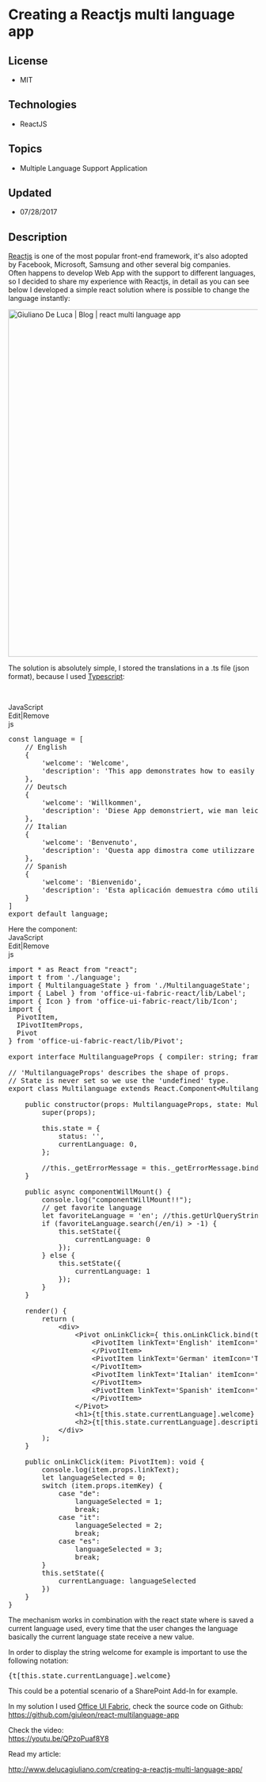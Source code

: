# Creating a Reactjs multi language app
## License
- MIT
## Technologies
- ReactJS
## Topics
- Multiple Language Support Application
## Updated
- 07/28/2017
## Description

<p><a rel="noopener" href="https://facebook.github.io/react/" target="_blank">Reactjs</a> is one of the most popular front-end framework, it's also adopted by Facebook, Microsoft, Samsung and other several big companies.
<br>
Often happens to develop Web App with the support to different languages, so I decided to share my experience with Reactjs, in detail as you can see below I developed a simple react solution where is possible to change the language instantly:</p>
<p><img class="alignnone size-full x_wp-image-433" src="http://www.delucagiuliano.com/wp-content/uploads/2017/07/Preview.gif" alt="Giuliano De Luca | Blog | react multi language app" width="700px"></p>
<p>The solution is absolutely simple, I stored the translations in a .ts file (json format), because I used
<a rel="noopener" href="https://www.typescriptlang.org/" target="_blank">Typescript</a>:</p>
<p>&nbsp;</p>
<div class="scriptcode">
<div class="pluginEditHolder" pluginCommand="mceScriptCode">
<div class="title"><span>JavaScript</span></div>
<div class="pluginLinkHolder"><span class="pluginEditHolderLink">Edit</span>|<span class="pluginRemoveHolderLink">Remove</span></div>
<span class="hidden">js</span>

<div class="preview">
<pre class="js"><span class="js__statement">const</span>&nbsp;language&nbsp;=&nbsp;[&nbsp;
&nbsp;&nbsp;&nbsp;&nbsp;<span class="js__sl_comment">//&nbsp;English</span>&nbsp;
&nbsp;&nbsp;&nbsp;&nbsp;<span class="js__brace">{</span>&nbsp;
&nbsp;&nbsp;&nbsp;&nbsp;&nbsp;&nbsp;&nbsp;&nbsp;<span class="js__string">'welcome'</span>:&nbsp;<span class="js__string">'Welcome'</span>,&nbsp;
&nbsp;&nbsp;&nbsp;&nbsp;&nbsp;&nbsp;&nbsp;&nbsp;<span class="js__string">'description'</span>:&nbsp;<span class="js__string">'This&nbsp;app&nbsp;demonstrates&nbsp;how&nbsp;to&nbsp;easily&nbsp;use&nbsp;a&nbsp;multilanguage&nbsp;mechanism&nbsp;with&nbsp;Office&nbsp;UI&nbsp;Fabric'</span>,&nbsp;
&nbsp;&nbsp;&nbsp;&nbsp;<span class="js__brace">}</span>,&nbsp;
&nbsp;&nbsp;&nbsp;&nbsp;<span class="js__sl_comment">//&nbsp;Deutsch</span>&nbsp;
&nbsp;&nbsp;&nbsp;&nbsp;<span class="js__brace">{</span>&nbsp;
&nbsp;&nbsp;&nbsp;&nbsp;&nbsp;&nbsp;&nbsp;&nbsp;<span class="js__string">'welcome'</span>:&nbsp;<span class="js__string">'Willkommen'</span>,&nbsp;
&nbsp;&nbsp;&nbsp;&nbsp;&nbsp;&nbsp;&nbsp;&nbsp;<span class="js__string">'description'</span>:&nbsp;<span class="js__string">'Diese&nbsp;App&nbsp;demonstriert,&nbsp;wie&nbsp;man&nbsp;leicht&nbsp;einen&nbsp;mehrsprachigen&nbsp;Mechanismus&nbsp;mit&nbsp;Office&nbsp;UI&nbsp;Fabric&nbsp;verwendet'</span>,&nbsp;
&nbsp;&nbsp;&nbsp;&nbsp;<span class="js__brace">}</span>,&nbsp;
&nbsp;&nbsp;&nbsp;&nbsp;<span class="js__sl_comment">//&nbsp;Italian</span>&nbsp;
&nbsp;&nbsp;&nbsp;&nbsp;<span class="js__brace">{</span>&nbsp;
&nbsp;&nbsp;&nbsp;&nbsp;&nbsp;&nbsp;&nbsp;&nbsp;<span class="js__string">'welcome'</span>:&nbsp;<span class="js__string">'Benvenuto'</span>,&nbsp;
&nbsp;&nbsp;&nbsp;&nbsp;&nbsp;&nbsp;&nbsp;&nbsp;<span class="js__string">'description'</span>:&nbsp;<span class="js__string">'Questa&nbsp;app&nbsp;dimostra&nbsp;come&nbsp;utilizzare&nbsp;facilmente&nbsp;un&nbsp;meccanismo&nbsp;multilingue&nbsp;con&nbsp;Office&nbsp;UI&nbsp;Fabric'</span>,&nbsp;
&nbsp;&nbsp;&nbsp;&nbsp;<span class="js__brace">}</span>,&nbsp;
&nbsp;&nbsp;&nbsp;&nbsp;<span class="js__sl_comment">//&nbsp;Spanish</span>&nbsp;
&nbsp;&nbsp;&nbsp;&nbsp;<span class="js__brace">{</span>&nbsp;
&nbsp;&nbsp;&nbsp;&nbsp;&nbsp;&nbsp;&nbsp;&nbsp;<span class="js__string">'welcome'</span>:&nbsp;<span class="js__string">'Bienvenido'</span>,&nbsp;
&nbsp;&nbsp;&nbsp;&nbsp;&nbsp;&nbsp;&nbsp;&nbsp;<span class="js__string">'description'</span>:&nbsp;<span class="js__string">'Esta&nbsp;aplicaci&oacute;n&nbsp;demuestra&nbsp;c&oacute;mo&nbsp;utilizar&nbsp;f&aacute;cilmente&nbsp;un&nbsp;mecanismo&nbsp;multilenguaje&nbsp;con&nbsp;Office&nbsp;UI&nbsp;Fabric'</span>,&nbsp;
&nbsp;&nbsp;&nbsp;&nbsp;<span class="js__brace">}</span>&nbsp;
]&nbsp;
export&nbsp;<span class="js__statement">default</span>&nbsp;language;</pre>
</div>
</div>
</div>
<div class="endscriptcode">Here the component:</div>
<div class="endscriptcode">
<div class="scriptcode">
<div class="pluginEditHolder" pluginCommand="mceScriptCode">
<div class="title"><span>JavaScript</span></div>
<div class="pluginLinkHolder"><span class="pluginEditHolderLink">Edit</span>|<span class="pluginRemoveHolderLink">Remove</span></div>
<span class="hidden">js</span>

<div class="preview">
<pre class="js">import&nbsp;*&nbsp;as&nbsp;React&nbsp;from&nbsp;<span class="js__string">&quot;react&quot;</span>;&nbsp;
import&nbsp;t&nbsp;from&nbsp;<span class="js__string">'./language'</span>;&nbsp;
import&nbsp;<span class="js__brace">{</span>&nbsp;MultilanguageState&nbsp;<span class="js__brace">}</span>&nbsp;from&nbsp;<span class="js__string">'./MultilanguageState'</span>;&nbsp;
import&nbsp;<span class="js__brace">{</span>&nbsp;Label&nbsp;<span class="js__brace">}</span>&nbsp;from&nbsp;<span class="js__string">'office-ui-fabric-react/lib/Label'</span>;&nbsp;
import&nbsp;<span class="js__brace">{</span>&nbsp;Icon&nbsp;<span class="js__brace">}</span>&nbsp;from&nbsp;<span class="js__string">'office-ui-fabric-react/lib/Icon'</span>;&nbsp;
import&nbsp;<span class="js__brace">{</span>&nbsp;
&nbsp;&nbsp;PivotItem,&nbsp;
&nbsp;&nbsp;IPivotItemProps,&nbsp;
&nbsp;&nbsp;Pivot&nbsp;
<span class="js__brace">}</span>&nbsp;from&nbsp;<span class="js__string">'office-ui-fabric-react/lib/Pivot'</span>;&nbsp;
&nbsp;
export&nbsp;interface&nbsp;MultilanguageProps&nbsp;<span class="js__brace">{</span>&nbsp;compiler:&nbsp;string;&nbsp;framework:&nbsp;string;&nbsp;<span class="js__brace">}</span>&nbsp;
&nbsp;
<span class="js__sl_comment">//&nbsp;'MultilanguageProps'&nbsp;describes&nbsp;the&nbsp;shape&nbsp;of&nbsp;props.</span>&nbsp;
<span class="js__sl_comment">//&nbsp;State&nbsp;is&nbsp;never&nbsp;set&nbsp;so&nbsp;we&nbsp;use&nbsp;the&nbsp;'undefined'&nbsp;type.</span>&nbsp;
export&nbsp;class&nbsp;Multilanguage&nbsp;extends&nbsp;React.Component&lt;MultilanguageProps,&nbsp;MultilanguageState&gt;&nbsp;<span class="js__brace">{</span>&nbsp;
&nbsp;
&nbsp;&nbsp;&nbsp;&nbsp;public&nbsp;constructor(props:&nbsp;MultilanguageProps,&nbsp;state:&nbsp;MultilanguageState)&nbsp;<span class="js__brace">{</span>&nbsp;
&nbsp;&nbsp;&nbsp;&nbsp;&nbsp;&nbsp;&nbsp;&nbsp;super(props);&nbsp;
&nbsp;
&nbsp;&nbsp;&nbsp;&nbsp;&nbsp;&nbsp;&nbsp;&nbsp;<span class="js__operator">this</span>.state&nbsp;=&nbsp;<span class="js__brace">{</span>&nbsp;
&nbsp;&nbsp;&nbsp;&nbsp;&nbsp;&nbsp;&nbsp;&nbsp;&nbsp;&nbsp;&nbsp;&nbsp;status:&nbsp;<span class="js__string">''</span>,&nbsp;
&nbsp;&nbsp;&nbsp;&nbsp;&nbsp;&nbsp;&nbsp;&nbsp;&nbsp;&nbsp;&nbsp;&nbsp;currentLanguage:&nbsp;<span class="js__num">0</span>,&nbsp;
&nbsp;&nbsp;&nbsp;&nbsp;&nbsp;&nbsp;&nbsp;&nbsp;<span class="js__brace">}</span>;&nbsp;
&nbsp;
&nbsp;&nbsp;&nbsp;&nbsp;&nbsp;&nbsp;&nbsp;&nbsp;<span class="js__sl_comment">//this._getErrorMessage&nbsp;=&nbsp;this._getErrorMessage.bind(this);</span>&nbsp;
&nbsp;&nbsp;&nbsp;&nbsp;<span class="js__brace">}</span>&nbsp;
&nbsp;
&nbsp;&nbsp;&nbsp;&nbsp;public&nbsp;async&nbsp;componentWillMount()&nbsp;<span class="js__brace">{</span>&nbsp;
&nbsp;&nbsp;&nbsp;&nbsp;&nbsp;&nbsp;&nbsp;&nbsp;console.log(<span class="js__string">&quot;componentWillMount!!&quot;</span>);&nbsp;
&nbsp;&nbsp;&nbsp;&nbsp;&nbsp;&nbsp;&nbsp;&nbsp;<span class="js__sl_comment">//&nbsp;get&nbsp;favorite&nbsp;language</span>&nbsp;
&nbsp;&nbsp;&nbsp;&nbsp;&nbsp;&nbsp;&nbsp;&nbsp;let&nbsp;favoriteLanguage&nbsp;=&nbsp;<span class="js__string">'en'</span>;&nbsp;<span class="js__sl_comment">//this.getUrlQueryString('SPLanguage');</span>&nbsp;
&nbsp;&nbsp;&nbsp;&nbsp;&nbsp;&nbsp;&nbsp;&nbsp;<span class="js__statement">if</span>&nbsp;(favoriteLanguage.search(<span class="js__reg_exp">/en/i</span>)&nbsp;&gt;&nbsp;-<span class="js__num">1</span>)&nbsp;<span class="js__brace">{</span>&nbsp;
&nbsp;&nbsp;&nbsp;&nbsp;&nbsp;&nbsp;&nbsp;&nbsp;&nbsp;&nbsp;&nbsp;&nbsp;<span class="js__operator">this</span>.setState(<span class="js__brace">{</span>&nbsp;
&nbsp;&nbsp;&nbsp;&nbsp;&nbsp;&nbsp;&nbsp;&nbsp;&nbsp;&nbsp;&nbsp;&nbsp;&nbsp;&nbsp;&nbsp;&nbsp;currentLanguage:&nbsp;<span class="js__num">0</span>&nbsp;
&nbsp;&nbsp;&nbsp;&nbsp;&nbsp;&nbsp;&nbsp;&nbsp;&nbsp;&nbsp;&nbsp;&nbsp;<span class="js__brace">}</span>);&nbsp;
&nbsp;&nbsp;&nbsp;&nbsp;&nbsp;&nbsp;&nbsp;&nbsp;<span class="js__brace">}</span>&nbsp;<span class="js__statement">else</span>&nbsp;<span class="js__brace">{</span>&nbsp;
&nbsp;&nbsp;&nbsp;&nbsp;&nbsp;&nbsp;&nbsp;&nbsp;&nbsp;&nbsp;&nbsp;&nbsp;<span class="js__operator">this</span>.setState(<span class="js__brace">{</span>&nbsp;
&nbsp;&nbsp;&nbsp;&nbsp;&nbsp;&nbsp;&nbsp;&nbsp;&nbsp;&nbsp;&nbsp;&nbsp;&nbsp;&nbsp;&nbsp;&nbsp;currentLanguage:&nbsp;<span class="js__num">1</span>&nbsp;
&nbsp;&nbsp;&nbsp;&nbsp;&nbsp;&nbsp;&nbsp;&nbsp;&nbsp;&nbsp;&nbsp;&nbsp;<span class="js__brace">}</span>);&nbsp;
&nbsp;&nbsp;&nbsp;&nbsp;&nbsp;&nbsp;&nbsp;&nbsp;<span class="js__brace">}</span>&nbsp;
&nbsp;&nbsp;&nbsp;&nbsp;<span class="js__brace">}</span>&nbsp;
&nbsp;
&nbsp;&nbsp;&nbsp;&nbsp;render()&nbsp;<span class="js__brace">{</span>&nbsp;
&nbsp;&nbsp;&nbsp;&nbsp;&nbsp;&nbsp;&nbsp;&nbsp;<span class="js__statement">return</span>&nbsp;(&nbsp;
&nbsp;&nbsp;&nbsp;&nbsp;&nbsp;&nbsp;&nbsp;&nbsp;&nbsp;&nbsp;&nbsp;&nbsp;&lt;div&gt;&nbsp;
&nbsp;&nbsp;&nbsp;&nbsp;&nbsp;&nbsp;&nbsp;&nbsp;&nbsp;&nbsp;&nbsp;&nbsp;&nbsp;&nbsp;&nbsp;&nbsp;&lt;Pivot&nbsp;onLinkClick=<span class="js__brace">{</span>&nbsp;<span class="js__operator">this</span>.onLinkClick.bind(<span class="js__operator">this</span>)&nbsp;<span class="js__brace">}</span>&gt;&nbsp;
&nbsp;&nbsp;&nbsp;&nbsp;&nbsp;&nbsp;&nbsp;&nbsp;&nbsp;&nbsp;&nbsp;&nbsp;&nbsp;&nbsp;&nbsp;&nbsp;&nbsp;&nbsp;&nbsp;&nbsp;&lt;PivotItem&nbsp;linkText=<span class="js__string">'English'</span>&nbsp;itemIcon=<span class="js__string">'TextBox'</span>&nbsp;itemKey=<span class="js__string">'en'</span>&gt;&nbsp;
&nbsp;&nbsp;&nbsp;&nbsp;&nbsp;&nbsp;&nbsp;&nbsp;&nbsp;&nbsp;&nbsp;&nbsp;&nbsp;&nbsp;&nbsp;&nbsp;&nbsp;&nbsp;&nbsp;&nbsp;&lt;/PivotItem&gt;&nbsp;
&nbsp;&nbsp;&nbsp;&nbsp;&nbsp;&nbsp;&nbsp;&nbsp;&nbsp;&nbsp;&nbsp;&nbsp;&nbsp;&nbsp;&nbsp;&nbsp;&nbsp;&nbsp;&nbsp;&nbsp;&lt;PivotItem&nbsp;linkText=<span class="js__string">'German'</span>&nbsp;itemIcon=<span class="js__string">'TextBox'</span>&nbsp;itemKey=<span class="js__string">'de'</span>&gt;&nbsp;
&nbsp;&nbsp;&nbsp;&nbsp;&nbsp;&nbsp;&nbsp;&nbsp;&nbsp;&nbsp;&nbsp;&nbsp;&nbsp;&nbsp;&nbsp;&nbsp;&nbsp;&nbsp;&nbsp;&nbsp;&lt;/PivotItem&gt;&nbsp;
&nbsp;&nbsp;&nbsp;&nbsp;&nbsp;&nbsp;&nbsp;&nbsp;&nbsp;&nbsp;&nbsp;&nbsp;&nbsp;&nbsp;&nbsp;&nbsp;&nbsp;&nbsp;&nbsp;&nbsp;&lt;PivotItem&nbsp;linkText=<span class="js__string">'Italian'</span>&nbsp;itemIcon=<span class="js__string">'TextBox'</span>&nbsp;itemKey=<span class="js__string">'it'</span>&gt;&nbsp;
&nbsp;&nbsp;&nbsp;&nbsp;&nbsp;&nbsp;&nbsp;&nbsp;&nbsp;&nbsp;&nbsp;&nbsp;&nbsp;&nbsp;&nbsp;&nbsp;&nbsp;&nbsp;&nbsp;&nbsp;&lt;/PivotItem&gt;&nbsp;
&nbsp;&nbsp;&nbsp;&nbsp;&nbsp;&nbsp;&nbsp;&nbsp;&nbsp;&nbsp;&nbsp;&nbsp;&nbsp;&nbsp;&nbsp;&nbsp;&nbsp;&nbsp;&nbsp;&nbsp;&lt;PivotItem&nbsp;linkText=<span class="js__string">'Spanish'</span>&nbsp;itemIcon=<span class="js__string">'TextBox'</span>&nbsp;itemKey=<span class="js__string">'es'</span>&gt;&nbsp;
&nbsp;&nbsp;&nbsp;&nbsp;&nbsp;&nbsp;&nbsp;&nbsp;&nbsp;&nbsp;&nbsp;&nbsp;&nbsp;&nbsp;&nbsp;&nbsp;&nbsp;&nbsp;&nbsp;&nbsp;&lt;/PivotItem&gt;&nbsp;
&nbsp;&nbsp;&nbsp;&nbsp;&nbsp;&nbsp;&nbsp;&nbsp;&nbsp;&nbsp;&nbsp;&nbsp;&nbsp;&nbsp;&nbsp;&nbsp;&lt;/Pivot&gt;&nbsp;&nbsp;
&nbsp;&nbsp;&nbsp;&nbsp;&nbsp;&nbsp;&nbsp;&nbsp;&nbsp;&nbsp;&nbsp;&nbsp;&nbsp;&nbsp;&nbsp;&nbsp;&lt;h1&gt;<span class="js__brace">{</span>t[<span class="js__operator">this</span>.state.currentLanguage].welcome<span class="js__brace">}</span>&nbsp;<span class="js__brace">{</span><span class="js__operator">this</span>.props.compiler<span class="js__brace">}</span>&nbsp;<span class="js__brace">{</span><span class="js__operator">this</span>.props.framework<span class="js__brace">}</span>&nbsp;App!&lt;/h1&gt;&nbsp;
&nbsp;&nbsp;&nbsp;&nbsp;&nbsp;&nbsp;&nbsp;&nbsp;&nbsp;&nbsp;&nbsp;&nbsp;&nbsp;&nbsp;&nbsp;&nbsp;&lt;h2&gt;<span class="js__brace">{</span>t[<span class="js__operator">this</span>.state.currentLanguage].description<span class="js__brace">}</span>&lt;/h2&gt;&nbsp;
&nbsp;&nbsp;&nbsp;&nbsp;&nbsp;&nbsp;&nbsp;&nbsp;&nbsp;&nbsp;&nbsp;&nbsp;&lt;/div&gt;&nbsp;
&nbsp;&nbsp;&nbsp;&nbsp;&nbsp;&nbsp;&nbsp;&nbsp;);&nbsp;
&nbsp;&nbsp;&nbsp;&nbsp;<span class="js__brace">}</span>&nbsp;
&nbsp;
&nbsp;&nbsp;&nbsp;&nbsp;public&nbsp;onLinkClick(item:&nbsp;PivotItem):&nbsp;<span class="js__operator">void</span>&nbsp;<span class="js__brace">{</span>&nbsp;
&nbsp;&nbsp;&nbsp;&nbsp;&nbsp;&nbsp;&nbsp;&nbsp;console.log(item.props.linkText);&nbsp;
&nbsp;&nbsp;&nbsp;&nbsp;&nbsp;&nbsp;&nbsp;&nbsp;let&nbsp;languageSelected&nbsp;=&nbsp;<span class="js__num">0</span>;&nbsp;
&nbsp;&nbsp;&nbsp;&nbsp;&nbsp;&nbsp;&nbsp;&nbsp;<span class="js__statement">switch</span>&nbsp;(item.props.itemKey)&nbsp;<span class="js__brace">{</span>&nbsp;
&nbsp;&nbsp;&nbsp;&nbsp;&nbsp;&nbsp;&nbsp;&nbsp;&nbsp;&nbsp;&nbsp;&nbsp;<span class="js__statement">case</span>&nbsp;<span class="js__string">&quot;de&quot;</span>:&nbsp;
&nbsp;&nbsp;&nbsp;&nbsp;&nbsp;&nbsp;&nbsp;&nbsp;&nbsp;&nbsp;&nbsp;&nbsp;&nbsp;&nbsp;&nbsp;&nbsp;languageSelected&nbsp;=&nbsp;<span class="js__num">1</span>;&nbsp;
&nbsp;&nbsp;&nbsp;&nbsp;&nbsp;&nbsp;&nbsp;&nbsp;&nbsp;&nbsp;&nbsp;&nbsp;&nbsp;&nbsp;&nbsp;&nbsp;<span class="js__statement">break</span>;&nbsp;
&nbsp;&nbsp;&nbsp;&nbsp;&nbsp;&nbsp;&nbsp;&nbsp;&nbsp;&nbsp;&nbsp;&nbsp;<span class="js__statement">case</span>&nbsp;<span class="js__string">&quot;it&quot;</span>:&nbsp;
&nbsp;&nbsp;&nbsp;&nbsp;&nbsp;&nbsp;&nbsp;&nbsp;&nbsp;&nbsp;&nbsp;&nbsp;&nbsp;&nbsp;&nbsp;&nbsp;languageSelected&nbsp;=&nbsp;<span class="js__num">2</span>;&nbsp;
&nbsp;&nbsp;&nbsp;&nbsp;&nbsp;&nbsp;&nbsp;&nbsp;&nbsp;&nbsp;&nbsp;&nbsp;&nbsp;&nbsp;&nbsp;&nbsp;<span class="js__statement">break</span>;&nbsp;
&nbsp;&nbsp;&nbsp;&nbsp;&nbsp;&nbsp;&nbsp;&nbsp;&nbsp;&nbsp;&nbsp;&nbsp;<span class="js__statement">case</span>&nbsp;<span class="js__string">&quot;es&quot;</span>:&nbsp;
&nbsp;&nbsp;&nbsp;&nbsp;&nbsp;&nbsp;&nbsp;&nbsp;&nbsp;&nbsp;&nbsp;&nbsp;&nbsp;&nbsp;&nbsp;&nbsp;languageSelected&nbsp;=&nbsp;<span class="js__num">3</span>;&nbsp;
&nbsp;&nbsp;&nbsp;&nbsp;&nbsp;&nbsp;&nbsp;&nbsp;&nbsp;&nbsp;&nbsp;&nbsp;&nbsp;&nbsp;&nbsp;&nbsp;<span class="js__statement">break</span>;&nbsp;
&nbsp;&nbsp;&nbsp;&nbsp;&nbsp;&nbsp;&nbsp;&nbsp;<span class="js__brace">}</span>&nbsp;
&nbsp;&nbsp;&nbsp;&nbsp;&nbsp;&nbsp;&nbsp;&nbsp;<span class="js__operator">this</span>.setState(<span class="js__brace">{</span>&nbsp;
&nbsp;&nbsp;&nbsp;&nbsp;&nbsp;&nbsp;&nbsp;&nbsp;&nbsp;&nbsp;&nbsp;&nbsp;currentLanguage:&nbsp;languageSelected&nbsp;
&nbsp;&nbsp;&nbsp;&nbsp;&nbsp;&nbsp;&nbsp;&nbsp;<span class="js__brace">}</span>)&nbsp;
&nbsp;&nbsp;&nbsp;&nbsp;<span class="js__brace">}</span>&nbsp;
<span class="js__brace">}</span></pre>
</div>
</div>
</div>
<div class="endscriptcode">The mechanism works in combination with the react state where is saved a current language used, every time that the user changes the language basically the current language state receive a new value.&nbsp;</div>
</div>
<p>In order to display the string welcome for example is important to use the following notation:</p>
<pre class="lang:js x_decode:true">{t[this.state.currentLanguage].welcome}<br></pre>
<p>This could be a potential scenario of a SharePoint Add-In for example.</p>
<p>In my solution I used <a rel="noopener" href="https://dev.office.com/fabric" target="_blank">
Office UI Fabric</a>, check the source code on Github: <br>
<a rel="noopener" href="https://github.com/giuleon/react-multilanguage-app" target="_blank">https://github.com/giuleon/react-multilanguage-app</a></p>
<p>Check the video: <br>
<a href="https://youtu.be/QPzoPuaf8Y8" target="_blank">https://youtu.be/QPzoPuaf8Y8</a></p>
<p>Read my article:</p>
<p><a href="http://www.delucagiuliano.com/creating-a-reactjs-multi-language-app/" target="_blank">http://www.delucagiuliano.com/creating-a-reactjs-multi-language-app/</a></p>
